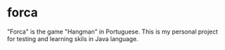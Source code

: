 # forca
"Forca" is the game "Hangman" in Portuguese. 
This is my personal project for testing and learning skils in Java language.
